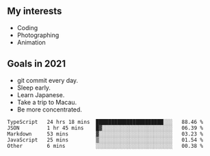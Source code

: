 ## My interests

- Coding
- Photographing
- Animation

## Goals in 2021

- git commit every day.
- Sleep early.
- Learn Japanese.
- Take a trip to Macau.
- Be more concentrated.

<!--START_SECTION:waka-->
```text
TypeScript   24 hrs 18 mins  ██████████████████████░░░   88.46 % 
JSON         1 hr 45 mins    █▓░░░░░░░░░░░░░░░░░░░░░░░   06.39 % 
Markdown     53 mins         ▓░░░░░░░░░░░░░░░░░░░░░░░░   03.23 % 
JavaScript   25 mins         ▒░░░░░░░░░░░░░░░░░░░░░░░░   01.54 % 
Other        6 mins          ░░░░░░░░░░░░░░░░░░░░░░░░░   00.38 % 
```
<!--END_SECTION:waka-->
